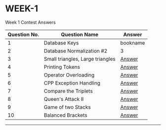 # WEEK-1
Week 1 Contest Answers

| Question No. | Question Name | Answer |
|--------------|---------------|--------|
| 1 | Database Keys | bookname |
| 2 | Database Normalization #2 | 3 |
| 3 | Small triangles, Large triangles | [Answer]() |
| 4 | Printing Tokens | [Answer]() |
| 5 | Operator Overloading | [Answer]() |
| 6 | CPP Exception Handling | [Answer]() |
| 7 | Compare the Triplets | [Answer]() |
| 8 | Queen's Attack II | [Answer]() |
| 9 | Game of two Stacks | [Answer]() |
| 10 | Balanced Brackets | [Answer]() |

<hr>
